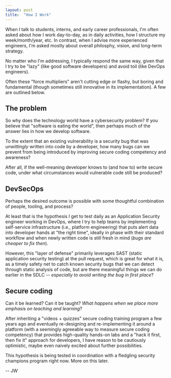 ```yaml
---
layout: post
title:  "How I Work"
---
```

When I talk to students, interns, and early career professionals, I'm often asked about how I work day-to-day, as in daily activities, how I structure my week/month/year, etc. In contrast, when I advise more experienced engineers, I'm asked mostly about overall philosphy, vision, and long-term strategy. 

No matter who I'm addressing, I typically respond the same way, given that I try to be "lazy" (like good software developers) and avoid toil (like DevOps engineers).

Often these "force multipliers" aren't cutting edge or flashy, but boring and fundamental (though sometimes still innovative in its implementation). A few are outlined below.

## The problem
So why does the technology world have a cybersecurity problem? If you believe that "software is eating the world", then perhaps much of the answer lies in how we develop software.

To the extent that an existing vulnerability is a security bug that was _unwittingly_ written into code by a developer, how many bugs can we prevent from being introduced by improving secure coding competency and awareness?

After all, if the well-meaning developer knows to (and how to) write secure code, under what circumstances would vulnerable code still be produced?

## DevSecOps
Perhaps the desired outcome is possible with some thoughtful combination of people, tooling, and process? 

At least that is the hypothesis I get to test daily as an Application Security engineer working in DevOps, where I try to help teams by implementing self-service infrastructure (i.e., platform engineering) that puts alert data into developer hands at "the right time", ideally in phase with their standard workflow and when newly written code is still fresh in mind (_bugs are cheaper to fix then_).

However, this "layer of defense" primarily leverages SAST (static application security testing) at the pull request, which is great for what it is, as a timely safety net to catch known security bugs that we can detect through static analysis of code, but are there meaningful things we can do earlier in the SDLC -- _especially to avoid writing the bug in first place_?

## Secure coding
Can it be learned? Can it be taught? _What happens when we place more emphasis on teaching and learning_?

After inheriting a "videos + quizzes" secure coding training program a few years ago and eventually re-designing and re-implementing it around a platform (with a seemingly agreeable way to measure secure coding competency) that provides high-quality hands-on labs and a "hack it first, then fix it" approach for developers, I have reason to be cautiously optimistic, maybe even naively excited about further possibilities.

This hypothesis is being tested in coordination with a fledgling security champions program right now. More on this later.

-- JW
